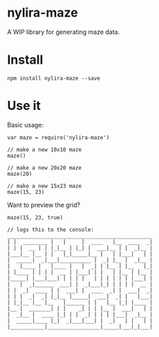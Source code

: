 # nylira-maze

A WIP library for generating maze data.

# Install

    npm install nylira-maze --save

# Use it

Basic usage:

    var maze = require('nylira-maze')

    // make a new 10x10 maze
    maze()

    // make a new 20x20 maze
    maze(20)

    // make a new 15x23 maze
    maze(15, 23)

Want to preview the grid?

    maze(15, 23, true)

    // logs this to the console:
    _______________________________________________
    | |  ________ |   |     |  ____   |__  ____  _|
    | | |  __ | | |_|__ | |_| |  ___|__ | |  _|__ |
    |___|__ |__ | |   |_|_____|__ |   | |___|   | |
    |  _____|  _|___|__________ |  _| |__ |  _|__ |
    |   |____ |   |____ |   |  _| | |__ | |__   |_|
    | |____ | | | |  __ | |___| | |   | |__ | |__ |
    |_____| |___|___| | | | |   | | | | | | |___| |
    |   |  _|______  ___| |  _|___|_| | | | |  __ |
    | |  _|  ____ | |  ___| |  ____  _| |  ___|  _|
    | | |  _|  _| |_|__ |_____|  ___|  _| |   |___|
    | |_|__ |__ |__   |______ | |   |__ |_| |____ |
    |__ |  _______| | |    _| | | |__ |  ___|   | |
    |  _|__ |  ____ |_| | |  _| | | | |___|  _|__ |
    |  _____|____ |_|  _|___|___| |  _|   | |   | |
    |___________|_________________|_____|___|_|___|

